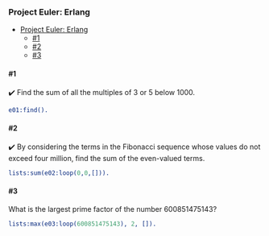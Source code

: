 ### Project Euler: Erlang

<!-- TOC -->

- [Project Euler: Erlang](#project-euler-erlang)
    - [#1](#1)
    - [#2](#2)
    - [#3](#3)

<!-- /TOC -->

#### #1

:heavy_check_mark: Find the sum of all the multiples of 3 or 5 below 1000.

```erlang
e01:find().
```

#### #2

:heavy_check_mark: By considering the terms in the Fibonacci sequence whose values do not exceed four million, find the sum of the even-valued terms.

```erlang
lists:sum(e02:loop(0,0,[])).
```

#### #3

What is the largest prime factor of the number 600851475143?

```erlang
lists:max(e03:loop(600851475143), 2, []).
```